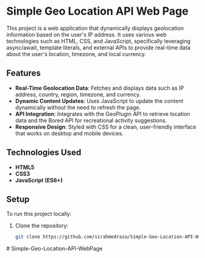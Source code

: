 # Simple Geo Location API Web Page

This project is a web application that dynamically displays geolocation information based on the user's IP address. It uses various web technologies such as HTML, CSS, and JavaScript, specifically leveraging async/await, template literals, and external APIs to provide real-time data about the user's location, timezone, and local currency.

## Features

- **Real-Time Geolocation Data**: Fetches and displays data such as IP address, country, region, timezone, and currency.
- **Dynamic Content Updates**: Uses JavaScript to update the content dynamically without the need to refresh the page.
- **API Integration**: Integrates with the GeoPlugin API to retrieve location data and the Bored API for recreational activity suggestions.
- **Responsive Design**: Styled with CSS for a clean, user-friendly interface that works on desktop and mobile devices.

## Technologies Used

- **HTML5**
- **CSS3**
- **JavaScript (ES6+)**

## Setup

To run this project locally:

1. Clone the repository:
   ```bash
   git clone https://github.com/sirahmedraza/Simple-Geo-Location-API-WebPage.git
#   S i m p l e - G e o - L o c a t i o n - A P I - W e b P a g e 
 
 